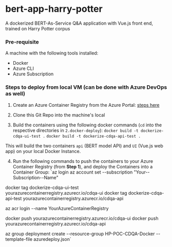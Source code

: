 # bert-app-harry-potter
A dockerized BERT-As-Service Q&amp;A application with Vue.js front end, trained on Harry Potter corpus

### Pre-requisite
A machine with the following tools installed:
- Docker
- Azure CLI
- Azure Subscription

### Steps to deploy from local VM (can be done with Azure DevOps as well)

1) Create an Azure Container Registry from the Azure Portal: [steps here](https://docs.microsoft.com/en-us/azure/container-registry/container-registry-get-started-portal)

2) Clone this Git Repo into the machine's local

3) Build the containers using the following docker commands (`cd` into the respective directories in `2.docker-deploy`):
`docker build -t dockerize-cdqa-ui-test .`
`docker build -t dockerize-cdqa-api-test .`

This will build the two containers `api` (BERT model API) and `UI` (Vue.js web app) on your local Docker Instance.

4) Run the following commands to push the containers to your Azure Container Registry (from **Step 1**), and deploy the Containers into a Container Group:
`az login
az account set --subscription "Your--Subscription--Name"

docker tag dockerize-cdqa-ui-test yourazurecontainerregistry.azurecr.io/cdqa-ui
docker tag dockerize-cdqa-api-test yourazurecontainerregistry.azurecr.io/cdqa-api

az acr login --name YourAzureContainerRegistry

docker push yourazurecontainerregistry.azurecr.io/cdqa-ui
docker push yourazurecontainerregistry.azurecr.io/cdqa-api

az group deployment create --resource-group HP-POC-CDQA-Docker --template-file azuredeploy.json`

